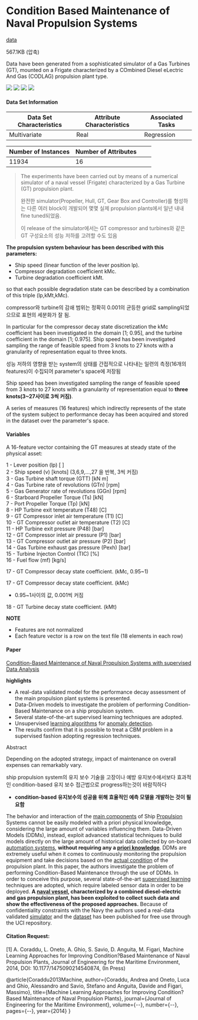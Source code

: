 # Condition Based Maintenance of Naval Propulsion Systems

[data](https://archive.ics.uci.edu/ml/datasets/Condition+Based+Maintenance+of+Naval+Propulsion+Plants#)

567.1KB (압축)

Data have been generated from a sophisticated simulator of a Gas Turbines (GT), mounted on a Frigate characterized by a COmbined Diesel eLectric And Gas (CODLAG) propulsion plant type.

 ![](https://img.shields.io/badge/sector-mechanical-purple.svg)  ![](https://img.shields.io/badge/labeled-yes-blue.svg)  ![](https://img.shields.io/badge/time--series-no-red.svg)  ![](<https://img.shields.io/badge/simulation-yes-blue.svg>)

#### Data Set Information

| Data Set Characteristics | Attribute Characteristics | Associated Tasks |
| ------------------------ | ------------------------- | ---------------- |
| Multivariate             | Real                      | Regression       |

| Number of Instances | Number of Attributes |      |      |
| ------------------- | -------------------- | ---- | ---- |
| 11934               | 16                   |      |      |

> The experiments have been carried out by means of a numerical simulator of a naval vessel (Frigate) characterized by a Gas Turbine (GT) propulsion plant.
>
> 완전한 simulator(Propeller, Hull, GT, Gear Box and Controller)를 형성하는 다른 여러 block이 개발되어 몇몇 실제 propulsion plants에서 일년 내내 fine tuned되었음.
>
> 이 release of the simulator에서는 GT compressor and turbines와 같은 GT 구성요소의 성능 저하를 고려할 수도 있음
>
**The propulsion system behaviour has been described with this parameters:**

- Ship speed (linear function of the lever position lp). 
- Compressor degradation coefficient kMc. 
- Turbine degradation coefficient kMt. 

so that each possible degradation state can be described by a combination of this triple (lp,kMt,kMc). 

compressor와 turbine의 감쇄 범위는 정확히 0.001의 균등한 grid로 sampling되었으므로 표현의 세분화가 잘 됨. 

In particular for the compressor decay state discretization the kMc coefficient has been investigated in the domain [1; 0.95], and the turbine coefficient in the domain [1; 0.975]. Ship speed has been investigated sampling the range of feasible speed from 3 knots to 27 knots with a granularity of representation equal to three knots. 

성능 저하의 영향을 받는 system의 상태를 간접적으로 나타내는 일련의 측정(16개의 features)이 수집되어 parameter's space에 저장됨

Ship speed has been investigated sampling the range of feasible speed from 3 knots to 27 knots with a granularity of representation equal to **three knots(3~27사이로 3씩 커짐)**. 

A series of measures (16 features) which indirectly represents of the state of the system subject to performance decay has been acquired and stored in the dataset over the parameter's space. 

#### Variables

A 16-feature vector containing the GT measures at steady state of the physical asset:   

1 - Lever position (lp) [ ]  
2 - Ship speed (v) [knots] (3,6,9,...,27 을 반복, 3씩 커짐)  
3 - Gas Turbine shaft torque (GTT) [kN m]  
4 - Gas Turbine rate of revolutions (GTn) [rpm]  
5 - Gas Generator rate of revolutions (GGn) [rpm]  
6 - Starboard Propeller Torque (Ts) [kN]  
7 - Port Propeller Torque (Tp) [kN]  
8 - HP Turbine exit temperature (T48) [C]  
9 - GT Compressor inlet air temperature (T1) [C]  
10 - GT Compressor outlet air temperature (T2) [C]  
11 - HP Turbine exit pressure (P48) [bar]  
12 - GT Compressor inlet air pressure (P1) [bar]  
13 - GT Compressor outlet air pressure (P2) [bar]  
14 - Gas Turbine exhaust gas pressure (Pexh) [bar]  
15 - Turbine Injecton Control (TIC) [%]  
16 - Fuel flow (mf) [kg/s]  

17 - GT Compressor decay state coefficient. (kMc, 0.95~1) 

17 - GT Compressor decay state coefficient. (kMc) 

- 0.95~1사이의 값, 0.001씩 커짐

18 - GT Turbine decay state coefficient. (kMt)

**NOTE**

- Features are not normalized
- Each feature vector is a row on the text file (18 elements in each row)

#### Paper

[Condition-Based Maintenance of Naval Propulsion Systems with supervised Data Analysis](https://github.com/makinarocks/awesome-industrial-machine-datasets/blob/master/data-explanation/Naval%20Propulsion%20Plants/Cipollini_etal_OE_2018_Condition_based_maintenance_of_naval_propulsion_systems_with_supervised_data_analysis.pdf) 

**highlights**

- A real-data validated model for the performance decay assessment of the main propulsion plant systems is presented.
- Data-Driven models to investigate the problem of performing Condition-Based Maintenance on a ship propulsion system.
- Several state-of-the-art supervised learning techniques are adopted.
- Unsupervised [learning algorithms](https://www.sciencedirect.com/topics/engineering/learning-algorithm) for [anomaly detection](https://www.sciencedirect.com/topics/engineering/anomaly-detection).
- The results confirm that it is possible to treat a CBM problem in a supervised fashion adopting regression techniques.

Abstract

Depending on the adopted strategy, impact of maintenance on overall expenses can remarkably vary.

ship propulsion system의 유지 보수 기술을 고장이나 예방 유지보수에서보다 효과적인 condition-based 유지 보수 접근법으로 progress하는것이 바람직하다

- **condition-based 유지보수의 성공을 위해 효율적인 예측 모델을 개발하는 것이 필요함**

The behavior and interaction of the [main components](https://www.sciencedirect.com/topics/engineering/main-component) of Ship [Propulsion](https://www.sciencedirect.com/topics/earth-and-planetary-sciences/propulsion) Systems cannot be easily modeled with a priori physical knowledge, considering the large amount of variables influencing them. Data-Driven Models (DDMs), instead, exploit advanced statistical techniques to build models directly on the large amount of historical data collected by on-board [automation systems](https://www.sciencedirect.com/topics/engineering/automation-system), **without requiring any a [priori knowledge](https://www.sciencedirect.com/topics/engineering/priori-knowledge)**. DDMs are extremely useful when it comes to continuously monitoring the propulsion equipment and take decisions based on the [actual condition](https://www.sciencedirect.com/topics/engineering/actual-condition) of the propulsion plant. In this paper, the authors investigate the problem of performing Condition-Based Maintenance through the use of DDMs. In order to conceive this purpose, several state-of-the-art [supervised learning](https://www.sciencedirect.com/topics/earth-and-planetary-sciences/supervised-learning) techniques are adopted, which require labeled sensor data in order to be deployed. **A [naval vessel](https://www.sciencedirect.com/topics/engineering/naval-vessels), characterized by a combined diesel-electric and gas propulsion plant, has been exploited to collect such data and show the effectiveness of the proposed approaches.** Because of confidentiality constraints with the Navy the authors used a real-data validated [simulator](https://www.sciencedirect.com/topics/engineering/simulators) and the [dataset](https://www.sciencedirect.com/topics/engineering/dataset) has been published for free use through the UCI repository.

#### Citation Request:

[1] A. Coraddu, L. Oneto, A. Ghio, S. Savio, D. Anguita, M. Figari, Machine Learning Approaches for Improving Condition?Based Maintenance of Naval Propulsion Plants, Journal of Engineering for the Maritime Environment, 2014, DOI: 10.1177/1475090214540874, (In Press) 

@article{Coraddu2013Machine, 
author={Coraddu, Andrea and Oneto, Luca and Ghio, Alessandro and 
Savio, Stefano and Anguita, Davide and Figari, Massimo}, 
title={Machine Learning Approaches for Improving Condition?Based Maintenance of Naval Propulsion Plants}, 
journal={Journal of Engineering for the Maritime Environment}, 
volume={--}, 
number={--}, 
pages={--}, 
year={2014} 
}
